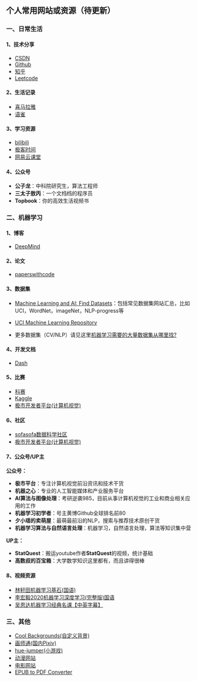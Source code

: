 ## 个人常用网站或资源（待更新）

### 一、日常生活

#### 1、技术分享

- [CSDN](https://www.csdn.net/)
- [Github](https://github.com/)
- [知乎](https://www.zhihu.com/)
- [Leetcode](https://leetcode-cn.com/)

#### 2、生活记录

- [喜马拉雅](https://www.ximalaya.com/)
- [语雀](https://www.yuque.com/dashboard)

#### 3、学习资源

- [bilibili](https://www.bilibili.com/)
- [极客时间](https://time.geekbang.org/)
- [网易云课堂](https://study.163.com/)

#### 4、公众号

- **公子龙**：中科院研究生，算法工程师
- **三太子敖丙**：一个文绉绉的程序员
- **Topbook**：你的高效生活视频书

### 二、机器学习

#### 1、博客

- [DeepMind](https://www.deepmind.com/blog)

#### 2、论文

- [paperswithcode](https://paperswithcode.com/greatest)

#### 3、数据集

- [Machine Learning and AI: Find Datasets](https://guides.library.cmu.edu/machine-learning/datasets)：包括常见数据集网站汇总，比如UCI，WordNet，imageNet，NLP-progress等

- [UCI Machine Learning Repository](https://link.zhihu.com/?target=https%3A//archive.ics.uci.edu/ml/index.php)

- 更多数据集（CV/NLP）请见这里[机器学习需要的大量数据集从哪里找?](https://www.zhihu.com/question/342295029/answer/915272899)

#### 4、开发文档

- [Dash](https://kapeli.com/dash)

#### 5、比赛

- [科赛](https://www.kesci.com/home/workspace/instance/mirror)
- [Kaggle]()
- [极市开发者平台(计算机视觉)](https://www.cvmart.net/race)

#### 6、社区

- [sofasofa数据科学社区](http://sofasofa.io/index.php)
- [极市开发者平台(计算机视觉)](https://bbs.cvmart.net/)

#### 7、公众号/UP主

**公众号：**

- **极市平台**：专注计算机视觉前沿资讯和技术干货
- **机器之心**：专业的人工智能媒体和产业服务平台
- **AI算法与图像处理**：考研逆袭985，目前从事计算机视觉的工业和商业相关应用的工作
- **机器学习初学者**：号主黄博Github全球排名前80
- **夕小瑶的卖萌屋**：最萌最前沿的NLP，搜索与推荐技术原创干货
- **机器学习算法与自然语言处理**：机器学习，自然语言处理，算法等知识集中营

**UP主：**

- **StatQuest**：搬运youtube作者**StatQuest**的视频，统计基础
- **高数叔的百宝箱**：大学数学知识这里都有，而且讲得很棒

#### 8、视频资源

- [林轩田机器学习基石(国语)](https://www.bilibili.com/video/BV1Cx411i7op)
- [李宏毅2020机器学习深度学习(完整版)国语](https://www.bilibili.com/video/BV1JE411g7XF)
- [吴恩达机器学习经典名课【中英字幕】](https://www.bilibili.com/video/BV164411S78V)

### 三、其他

- [Cool Backgrounds(自定义背景)](https://coolbackgrounds.io/)
- [画师通(国内Pixiv)](https://www.huashi6.com/)
- [hue-jumper(小游戏)](https://killedbyapixel.itch.io/hue-jumper)
- [动漫网站](https://www.36dm.club/)
- [电影网站](https://www.xiaopian.com/)
- [EPUB to PDF Converter](https://cloudconvert.com/epub-to-pdf)

